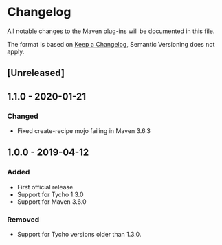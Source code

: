 # Changelog
All notable changes to the Maven plug-ins will be documented in this file.

The format is based on [Keep a Changelog](https://keepachangelog.com/en/1.0.0/),
Semantic Versioning does not apply.

## [Unreleased]

## 1.1.0 - 2020-01-21
### Changed
- Fixed create-recipe mojo failing in Maven 3.6.3

## 1.0.0 - 2019-04-12
### Added
- First official release.
- Support for Tycho 1.3.0
- Support for Maven 3.6.0

### Removed
- Support for Tycho versions older than 1.3.0.
